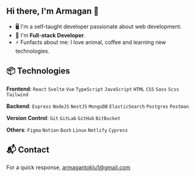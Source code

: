 ## Hi there, I'm Armagan 👋
 
<!-- Introduction -->
- 🖥 I'm a self-taught developer passionate about web development.
- 🚀 I'm **Full-stack Developer**.
- ⚡ Funfacts about me: I love animal, coffee and learning new technologies.
 
<!-- My Skills -->
## 📦 Technologies
**Frontend**: `React` `Svelte` `Vue` `TypeScript` `JavaScript` `HTML` `CSS` `Sass` `Scss` `Tailwind`
 
**Backend**: `Express` `NodeJS` `NestJS` `MongoDB` `ElasticSearch` `Postgres` `Postman`
 
**Version Control**: `Git` `GitLab` `GitHub` `BitBucket`
 
**Others**: `Figma` `Notion` `Bash` `Linux` `Netlify` `Cypress`
 
 
## 📬 Contact 
For a quick response, [armagantoklu1@gmail.com](<mailto:armagantoklu1@gmail.com>)
